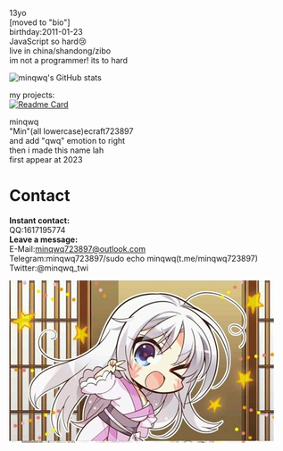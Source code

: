 13yo  
[moved to "bio"]  
birthday:2011-01-23  
JavaScript so hard😢  
live in china/shandong/zibo  
im not a programmer! its to hard  
  
![minqwq's GitHub stats](https://github-readme-stats.vercel.app/api?username=minqwq&show_icons=true&theme=holi&locale=cn)  
  
my projects:  
[![Readme Card](https://github-readme-stats.vercel.app/api/pin/?username=minqwq&repo=pixelart-logo&theme=holi&locale=cn)](https://github.com/minqwq/pixelart-logo)
  
minqwq  
"Min"(all lowercase)ecraft723897  
and add "qwq" emotion to right  
then i made this name lah  
first appear at 2023  
  
# Contact
**Instant contact:**  
QQ:1617195774  
**Leave a message:**  
E-Mail:minqwq723897@outlook.com  
Telegram:minqwq723897/sudo echo minqwq(t.me/minqwq723897)  
Twitter:@minqwq_twi  
  
![Clallo](/ciallo.jpeg)
